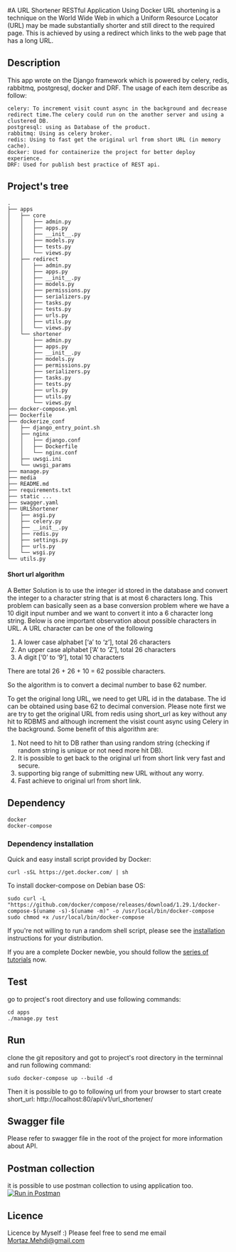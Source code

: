 #A URL Shortener RESTful Application Using Docker
URL shortening is a technique on the World Wide Web in which a Uniform Resource Locator (URL) may be made substantially shorter and still direct to the required page. This is achieved by using a redirect which links to the web page that has a long URL.

## Description
This app wrote on the Django framework which is powered by celery, redis, rabbitmq, postgresql, docker and DRF. The usage of each item describe as follow:
```textmate
celery: To increment visit count async in the background and decrease redirect time.The celery could run on the another server and using a clustered DB.
postgresql: using as Database of the product.
rabbitmq: Using as celery broker.
redis: Using to fast get the original url from short URL (in memory cache).
docker: Used for containerize the project for better deploy experience.
DRF: Used for publish best practice of REST api.
```
## Project's tree
```text
.
├── apps
│   ├── core
│   │   ├── admin.py
│   │   ├── apps.py
│   │   ├── __init__.py
│   │   ├── models.py
│   │   ├── tests.py
│   │   └── views.py
│   ├── redirect
│   │   ├── admin.py
│   │   ├── apps.py
│   │   ├── __init__.py
│   │   ├── models.py
│   │   ├── permissions.py
│   │   ├── serializers.py
│   │   ├── tasks.py
│   │   ├── tests.py
│   │   ├── urls.py
│   │   ├── utils.py
│   │   └── views.py
│   └── shortener
│       ├── admin.py
│       ├── apps.py
│       ├── __init__.py
│       ├── models.py
│       ├── permissions.py
│       ├── serializers.py
│       ├── tasks.py
│       ├── tests.py
│       ├── urls.py
│       ├── utils.py
│       └── views.py
├── docker-compose.yml
├── Dockerfile
├── dockerize_conf
│   ├── django_entry_point.sh
│   ├── nginx
│   │   ├── django.conf
│   │   ├── Dockerfile
│   │   └── nginx.conf
│   ├── uwsgi.ini
│   └── uwsgi_params
├── manage.py
├── media
├── README.md
├── requirements.txt
├── static ...
├── swagger.yaml
├── URLShortener
│   ├── asgi.py
│   ├── celery.py
│   ├── __init__.py
│   ├── redis.py
│   ├── settings.py
│   ├── urls.py
│   └── wsgi.py
└── utils.py

```
#### Short url algorithm
A Better Solution is to use the integer id stored in the database and convert the integer to a character string that is at most 6 characters long. This problem can basically seen as a base conversion problem where we have a 10 digit input number and we want to convert it into a 6 character long string.
Below is one important observation about possible characters in URL.
A URL character can be one of the following
1) A lower case alphabet [‘a’ to ‘z’], total 26 characters
2) An upper case alphabet [‘A’ to ‘Z’], total 26 characters
3) A digit [‘0’ to ‘9’], total 10 characters

There are total 26 + 26 + 10 = 62 possible characters.

So the algorithm is to convert a decimal number to base 62 number.

To get the original long URL, we need to get URL id in the database. The id can be obtained using base 62 to decimal conversion. Please note first we are try to get the original URL from redis using short_url as key without any hit to RDBMS and although increment the visist count async using Celery in the background.
Some benefit of this algorithm are:
1) Not need to hit to DB rather than using random string (checking if random string is unique or not need more hit DB).
2) It is possible to get back to the original url from short link very fast and secure.
3) supporting big range of submitting new URL without any worry.
4) Fast achieve to original url from short link.
## Dependency
```text
docker
docker-compose
```
### Dependency installation

Quick and easy install script provided by Docker:

```shell script
curl -sSL https://get.docker.com/ | sh
```
To install docker-compose on Debian base OS:
```shell script
sudo curl -L "https://github.com/docker/compose/releases/download/1.29.1/docker-compose-$(uname -s)-$(uname -m)" -o /usr/local/bin/docker-compose
sudo chmod +x /usr/local/bin/docker-compose

```
If you're not willing to run a random shell script, please see the [installation](https://docs.docker.com/engine/installation/linux/) instructions for your distribution.

If you are a complete Docker newbie, you should follow the [series of tutorials](https://docs.docker.com/engine/getstarted/) now.

## Test
go to project's root directory and use following commands:
```shell script
cd apps
./manage.py test
```

## Run
clone the git repository and got to project's root directory in the terminnal and run following command:
```shell script
sudo docker-compose up --build -d
```
Then it is possible to go to following url from your browser to start create short_url:
http://localhost:80/api/v1/url_shortener/

## Swagger file
Please refer to swagger file in the root of the project for more information about API.

## Postman collection
it is possible to use postman collection to using application too.
[![Run in Postman](https://run.pstmn.io/button.svg)](https://app.getpostman.com/run-collection/843b8733730cd0465fc0#?env%5Burl%20shortener%5D=W3sia2V5IjoiZG9tYWluIiwidmFsdWUiOiJodHRwOi8vbG9jYWxob3N0OjgwMDAiLCJlbmFibGVkIjp0cnVlfV0=)

## Licence
Licence by Myself :)
Please feel free to send me email Mortaz.Mehdi@gmail.com